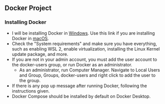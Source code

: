 ## Docker Project

### Installing Docker
- I will be installing Docker in [Windows](https://docs.docker.com/desktop/install/windows-install/). Use this link if you are installing Docker in [macOS](https://docs.docker.com/desktop/install/mac-install/).  
- Check the "System requirements" and make sure you have everything, such as enabling WSL 2, enable virtualization, installing the Linux Kernel update package, and more. 
- If you are not in your admin account, you must add the user account to the docker-users group, or run Docker as an administrator.
  - As an administrator, run Computer Manager. Navigate to Local Users and Group, Groups, docker-users and right click to add the user to the group. 
- If there is any pop up message after running Docker, following the instructions given. 
- Docker Compose should be installed by default on Docker Desktop.
